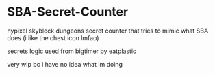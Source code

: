 # SBA-Secret-Counter
hypixel skyblock dungeons secret counter that tries to mimic what SBA does (i like the chest icon lmfao)

secrets logic used from bigtimer by eatplastic

very wip bc i have no idea what im doing
